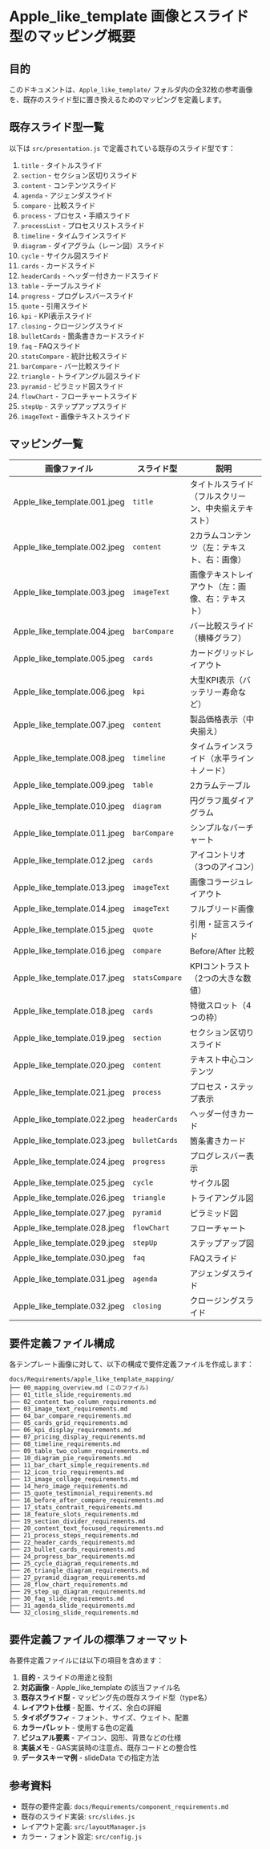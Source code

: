 # Apple_like_template 画像とスライド型のマッピング概要

## 目的
このドキュメントは、`Apple_like_template/` フォルダ内の全32枚の参考画像を、既存のスライド型に置き換えるためのマッピングを定義します。

## 既存スライド型一覧
以下は `src/presentation.js` で定義されている既存のスライド型です：

1. `title` - タイトルスライド
2. `section` - セクション区切りスライド
3. `content` - コンテンツスライド
4. `agenda` - アジェンダスライド
5. `compare` - 比較スライド
6. `process` - プロセス・手順スライド
7. `processList` - プロセスリストスライド
8. `timeline` - タイムラインスライド
9. `diagram` - ダイアグラム（レーン図）スライド
10. `cycle` - サイクル図スライド
11. `cards` - カードスライド
12. `headerCards` - ヘッダー付きカードスライド
13. `table` - テーブルスライド
14. `progress` - プログレスバースライド
15. `quote` - 引用スライド
16. `kpi` - KPI表示スライド
17. `closing` - クロージングスライド
18. `bulletCards` - 箇条書きカードスライド
19. `faq` - FAQスライド
20. `statsCompare` - 統計比較スライド
21. `barCompare` - バー比較スライド
22. `triangle` - トライアングル図スライド
23. `pyramid` - ピラミッド図スライド
24. `flowChart` - フローチャートスライド
25. `stepUp` - ステップアップスライド
26. `imageText` - 画像テキストスライド

## マッピング一覧

| 画像ファイル | スライド型 | 説明 |
|------------|----------|------|
| Apple_like_template.001.jpeg | `title` | タイトルスライド（フルスクリーン、中央揃えテキスト） |
| Apple_like_template.002.jpeg | `content` | 2カラムコンテンツ（左：テキスト、右：画像） |
| Apple_like_template.003.jpeg | `imageText` | 画像テキストレイアウト（左：画像、右：テキスト） |
| Apple_like_template.004.jpeg | `barCompare` | バー比較スライド（横棒グラフ） |
| Apple_like_template.005.jpeg | `cards` | カードグリッドレイアウト |
| Apple_like_template.006.jpeg | `kpi` | 大型KPI表示（バッテリー寿命など） |
| Apple_like_template.007.jpeg | `content` | 製品価格表示（中央揃え） |
| Apple_like_template.008.jpeg | `timeline` | タイムラインスライド（水平ライン＋ノード） |
| Apple_like_template.009.jpeg | `table` | 2カラムテーブル |
| Apple_like_template.010.jpeg | `diagram` | 円グラフ風ダイアグラム |
| Apple_like_template.011.jpeg | `barCompare` | シンプルなバーチャート |
| Apple_like_template.012.jpeg | `cards` | アイコントリオ（3つのアイコン） |
| Apple_like_template.013.jpeg | `imageText` | 画像コラージュレイアウト |
| Apple_like_template.014.jpeg | `imageText` | フルブリード画像 |
| Apple_like_template.015.jpeg | `quote` | 引用・証言スライド |
| Apple_like_template.016.jpeg | `compare` | Before/After 比較 |
| Apple_like_template.017.jpeg | `statsCompare` | KPIコントラスト（2つの大きな数値） |
| Apple_like_template.018.jpeg | `cards` | 特徴スロット（4つの枠） |
| Apple_like_template.019.jpeg | `section` | セクション区切りスライド |
| Apple_like_template.020.jpeg | `content` | テキスト中心コンテンツ |
| Apple_like_template.021.jpeg | `process` | プロセス・ステップ表示 |
| Apple_like_template.022.jpeg | `headerCards` | ヘッダー付きカード |
| Apple_like_template.023.jpeg | `bulletCards` | 箇条書きカード |
| Apple_like_template.024.jpeg | `progress` | プログレスバー表示 |
| Apple_like_template.025.jpeg | `cycle` | サイクル図 |
| Apple_like_template.026.jpeg | `triangle` | トライアングル図 |
| Apple_like_template.027.jpeg | `pyramid` | ピラミッド図 |
| Apple_like_template.028.jpeg | `flowChart` | フローチャート |
| Apple_like_template.029.jpeg | `stepUp` | ステップアップ図 |
| Apple_like_template.030.jpeg | `faq` | FAQスライド |
| Apple_like_template.031.jpeg | `agenda` | アジェンダスライド |
| Apple_like_template.032.jpeg | `closing` | クロージングスライド |

## 要件定義ファイル構成
各テンプレート画像に対して、以下の構成で要件定義ファイルを作成します：

```
docs/Requirements/apple_like_template_mapping/
├── 00_mapping_overview.md (このファイル)
├── 01_title_slide_requirements.md
├── 02_content_two_column_requirements.md
├── 03_image_text_requirements.md
├── 04_bar_compare_requirements.md
├── 05_cards_grid_requirements.md
├── 06_kpi_display_requirements.md
├── 07_pricing_display_requirements.md
├── 08_timeline_requirements.md
├── 09_table_two_column_requirements.md
├── 10_diagram_pie_requirements.md
├── 11_bar_chart_simple_requirements.md
├── 12_icon_trio_requirements.md
├── 13_image_collage_requirements.md
├── 14_hero_image_requirements.md
├── 15_quote_testimonial_requirements.md
├── 16_before_after_compare_requirements.md
├── 17_stats_contrast_requirements.md
├── 18_feature_slots_requirements.md
├── 19_section_divider_requirements.md
├── 20_content_text_focused_requirements.md
├── 21_process_steps_requirements.md
├── 22_header_cards_requirements.md
├── 23_bullet_cards_requirements.md
├── 24_progress_bar_requirements.md
├── 25_cycle_diagram_requirements.md
├── 26_triangle_diagram_requirements.md
├── 27_pyramid_diagram_requirements.md
├── 28_flow_chart_requirements.md
├── 29_step_up_diagram_requirements.md
├── 30_faq_slide_requirements.md
├── 31_agenda_slide_requirements.md
└── 32_closing_slide_requirements.md
```

## 要件定義ファイルの標準フォーマット
各要件定義ファイルには以下の項目を含めます：

1. **目的** - スライドの用途と役割
2. **対応画像** - Apple_like_template の該当ファイル名
3. **既存スライド型** - マッピング先の既存スライド型（type名）
4. **レイアウト仕様** - 配置、サイズ、余白の詳細
5. **タイポグラフィ** - フォント、サイズ、ウェイト、配置
6. **カラーパレット** - 使用する色の定義
7. **ビジュアル要素** - アイコン、図形、背景などの仕様
8. **実装メモ** - GAS実装時の注意点、既存コードとの整合性
9. **データスキーマ例** - slideData での指定方法

## 参考資料
- 既存の要件定義: `docs/Requirements/component_requirements.md`
- 既存のスライド実装: `src/slides.js`
- レイアウト定義: `src/layoutManager.js`
- カラー・フォント設定: `src/config.js`
